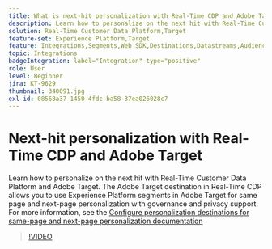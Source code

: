 ```yaml
---
title: What is next-hit personalization with Real-Time CDP and Adobe Target?
description: Learn how to personalize on the next hit with Real-Time Customer Data Platform (CDP) and Adobe Target.
solution: Real-Time Customer Data Platform,Target
feature-set: Experience Platform,Target
feature: Integrations,Segments,Web SDK,Destinations,Datastreams,Audiences,Experience Targeting
topic: Integrations
badgeIntegration: label="Integration" type="positive"
role: User
level: Beginner
jira: KT-9629
thumbnail: 340091.jpg
exl-id: 08568a37-1450-4fdc-ba58-37ea026028c7
---
```

# Next-hit personalization with Real-Time CDP and Adobe Target

Learn how to personalize on the next hit with Real-Time Customer Data Platform and Adobe Target. The Adobe Target destination in Real-Time CDP allows you to use Experience Platform segments in Adobe Target for same page and next-page personalization with governance and privacy support. For more information, see the [Configure personalization destinations for same-page and next-page personalization documentation](https://experienceleague.adobe.com/docs/experience-platform/destinations/ui/activate/configure-personalization-destinations.html)

>[!VIDEO](https://video.tv.adobe.com/v/340091?learn=on&enablevpops)

